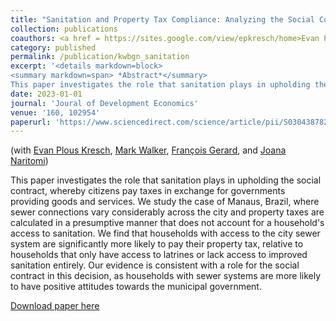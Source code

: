 ```yaml
---
title: "Sanitation and Property Tax Compliance: Analyzing the Social Contract in Brazil"
collection: publications
coauthors: <a href = https://sites.google.com/view/epkresch/home>Evan Plous Kresch</a>, <a href = https://www.markdwalker.com/home>Mark Walker</a>, <a href = https://sites.google.com/site/fransgerard/home>Fran&ccedil;ois Gerard</a>, and <a href = https://joananaritomi.com/>Joana Naritomi</a>
category: published
permalink: /publication/kwbgn_sanitation
excerpt: '<details markdown=block>
<summary markdown=span> *Abstract*</summary> 
This paper investigates the role that sanitation plays in upholding the social contract, whereby citizens pay taxes in exchange for governments providing goods and services. We study the case of Manaus, Brazil, where sewer connections vary considerably across the city and property taxes are calculated in a presumptive manner that does not account for a household&apos;s access to sanitation. We find that households with access to the city sewer system are significantly more likely to pay their property tax, relative to households that only have access to latrines or lack access to improved sanitation entirely. Our evidence is consistent with a role for the social contract in this decision, as households with sewer systems are more likely to have positive attitudes towards the municipal government.'
date: 2023-01-01
journal: 'Joural of Development Economics'
venue: '160, 102954'
paperurl: 'https://www.sciencedirect.com/science/article/pii/S0304387822001006'
---
```

(with [Evan Plous Kresch](https://sites.google.com/view/epkresch/home), [Mark Walker](https://www.markdwalker.com/home), [Fran&ccedil;ois Gerard](https://sites.google.com/site/fransgerard/home), and [Joana Naritomi](https://joananaritomi.com/))

 
This paper investigates the role that sanitation plays in upholding the social contract, whereby citizens pay taxes in exchange for governments providing goods and services. We study the case of Manaus, Brazil, where sewer connections vary considerably across the city and property taxes are calculated in a presumptive manner that does not account for a household&apos;s access to sanitation. We find that households with access to the city sewer system are significantly more likely to pay their property tax, relative to households that only have access to latrines or lack access to improved sanitation entirely. Our evidence is consistent with a role for the social contract in this decision, as households with sewer systems are more likely to have positive attitudes towards the municipal government.

[Download paper here](https://www.sciencedirect.com/science/article/pii/S0304387822001006)

